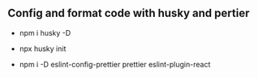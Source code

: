 ## Config and format code with husky and pertier
- npm i husky -D
- npx husky init

- npm i -D eslint-config-prettier prettier eslint-plugin-react
